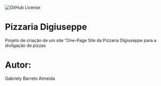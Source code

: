![GitHub License](https://img.shields.io/github/license/barretoalmeida/One-page)


# Pizzaria Digiuseppe
Projeto de criação de um site "One-Page 
Site da Pizzaria DIgiuseppe para a divilgação de pizzas
# Autor:
Gabriely Barreto Almeida 
